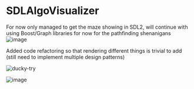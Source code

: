 # SDLAlgoVisualizer
For now only managed to get the maze showing in SDL2, will continue with using Boost/Graph libraries for now for the pathfinding shenanigans
![image](https://github.com/Xbz-24/SDLAlgovisualizer/assets/68678258/3cd90c5c-192c-4aaf-813b-24b6a3c68c8c)

Added code refactoring so that rendering different things is trivial to add (still need to implement multiple design patterns)

![ducky-try](https://github.com/Xbz-24/SDLAlgovisualizer/assets/68678258/17c85781-4756-43bc-b21b-ee7f98cbb247)


![image](https://github.com/Xbz-24/SDLAlgovisualizer/assets/68678258/368bb846-a229-4f9d-aa49-703580c5ebcc)
